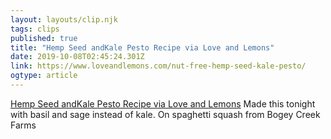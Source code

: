 ```yaml
---
layout: layouts/clip.njk 
tags: clips 
published: true 
title: "Hemp Seed andKale Pesto Recipe via Love and Lemons" 
date: 2019-10-08T02:45:24.301Z 
link: https://www.loveandlemons.com/nut-free-hemp-seed-kale-pesto/ 
ogtype: article 
---
```

[Hemp Seed andKale Pesto Recipe via Love and Lemons](https://www.loveandlemons.com/nut-free-hemp-seed-kale-pesto/) 
Made this tonight with basil and sage instead of kale. On spaghetti squash from Bogey Creek Farms